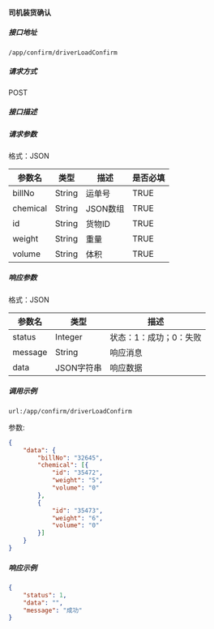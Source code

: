 #### 司机装货确认

##### 接口地址

```
/app/confirm/driverLoadConfirm
```

##### 请求方式

POST

##### 接口描述

##### 请求参数

格式：JSON

| 参数名 | 类型 | 描述 | 是否必填 |
| --- | --- | --- | --- |
| billNo| String| 运单号| TRUE |
| chemical| String| JSON数组 |TRUE |
| id| String| 货物ID |TRUE |
| weight| String| 重量 |TRUE |
| volume| String| 体积 |TRUE |



##### 响应参数

格式：JSON

| 参数名 | 类型 | 描述 |
| --- | --- | --- |
| status| Integer | 状态：1：成功；0：失败 |
| message| String | 响应消息 |
| data| JSON字符串| 响应数据 |

##### 调用示例

```
url:/app/confirm/driverLoadConfirm
```
参数:
``` json
{
	"data": {
		"billNo": "32645",
		"chemical": [{
			"id": "35472",
			"weight": "5",
			"volume": "0"
		},
		{
			"id": "35473",
			"weight": "6",
			"volume": "0"
		}]
	}
}
```
##### 响应示例
``` json
{
    "status": 1,
    "data": "",
    "message": "成功"
}
```
